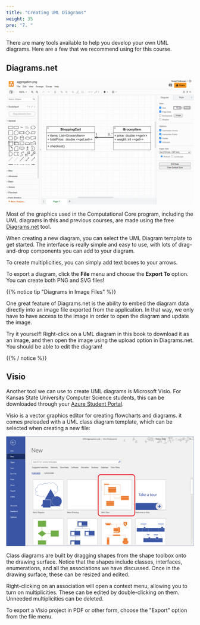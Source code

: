 ```yaml
---
title: "Creating UML Diagrams"
weight: 35
pre: "7. "
---
```


There are many tools available to help you develop your own UML diagrams. Here are a few that we recommend using for this course.

## Diagrams.net

![Diagrams.net Interface](/images/5/diagrams.net.png)

Most of the graphics used in the Computational Core program, including the UML diagrams in this and previous courses, are made using the free [Diagrams.net](https://www.diagrams.net/) tool. 

When creating a new diagram, you can select the UML Diagram template to get started. The interface is really simple and easy to use, with lots of drag-and-drop components you can add to your diagram. 

To create multiplicities, you can simply add text boxes to your arrows. 

To export a diagram, click the **File** menu and choose the **Export To** option. You can create both PNG and SVG files!

{{% notice tip "Diagrams in Image Files" %}}

One great feature of Diagrams.net is the ability to embed the diagram data directly into an image file exported from the application. In that way, we only have to have access to the image in order to open the diagram and update the image. 

Try it yourself! Right-click on a UML diagram in this book to download it as an image, and then open the image using the upload option in Diagrams.net. You should be able to edit the diagram!

{{% / notice %}}

## Visio

Another tool we can use to create UML diagrams is Microsoft Visio.  For Kansas State University Computer Science students, this can be downloaded through your [Azure Student Portal](https://support.cs.ksu.edu/CISDocs/wiki/FAQ#MSDNAA).

Visio is a vector graphics editor for creating flowcharts and diagrams.  it comes preloaded with a UML class diagram template, which can be selected when creating a new file:

![Visio Template](/images/5/visio.png)

Class diagrams are built by dragging shapes from the shape toolbox onto the drawing surface. Notice that the shapes include classes, interfaces, enumerations, and all the associations we have discussed. Once in the drawing surface, these can be resized and edited.

Right-clicking on an association will open a context menu, allowing you to turn on multiplicities.  These can be edited by double-clicking on them.  Unneeded multiplicities can be deleted. 

To export a Visio project in PDF or other form, choose the "Export" option from the file menu.
